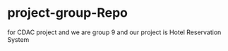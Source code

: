 # project-group-Repo
for CDAC project and we are group 9 and our project is Hotel Reservation System 
